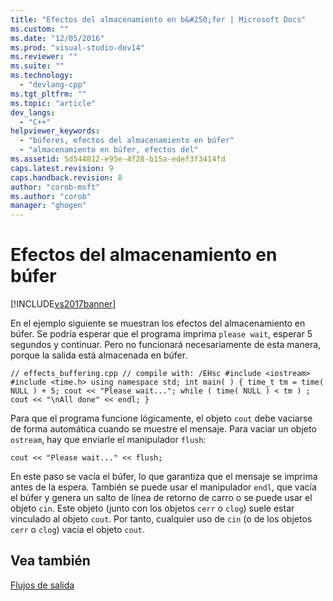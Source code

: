 ```yaml
---
title: "Efectos del almacenamiento en b&#250;fer | Microsoft Docs"
ms.custom: ""
ms.date: "12/05/2016"
ms.prod: "visual-studio-dev14"
ms.reviewer: ""
ms.suite: ""
ms.technology: 
  - "devlang-cpp"
ms.tgt_pltfrm: ""
ms.topic: "article"
dev_langs: 
  - "C++"
helpviewer_keywords: 
  - "búferes, efectos del almacenamiento en búfer"
  - "almacenamiento en búfer, efectos del"
ms.assetid: 5d544812-e95e-4f28-b15a-edef3f3414fd
caps.latest.revision: 9
caps.handback.revision: 8
author: "corob-msft"
ms.author: "corob"
manager: "ghogen"
---
```

# Efectos del almacenamiento en b&#250;fer
[!INCLUDE[vs2017banner](../assembler/inline/includes/vs2017banner.md)]

En el ejemplo siguiente se muestran los efectos del almacenamiento en búfer. Se podría esperar que el programa imprima `please wait`, esperar 5 segundos y continuar. Pero no funcionará necesariamente de esta manera, porque la salida está almacenada en búfer.  
  
```  
// effects_buffering.cpp // compile with: /EHsc #include <iostream> #include <time.h> using namespace std; int main( ) { time_t tm = time( NULL ) + 5; cout << "Please wait..."; while ( time( NULL ) < tm ) ; cout << "\nAll done" << endl; }  
```  
  
 Para que el programa funcione lógicamente, el objeto `cout` debe vaciarse de forma automática cuando se muestre el mensaje. Para vaciar un objeto `ostream`, hay que enviarle el manipulador `flush`:  
  
```  
cout << "Please wait..." << flush;  
```  
  
 En este paso se vacía el búfer, lo que garantiza que el mensaje se imprima antes de la espera. También se puede usar el manipulador `endl`, que vacía el búfer y genera un salto de línea de retorno de carro o se puede usar el objeto `cin`. Este objeto \(junto con los objetos `cerr` o `clog`\) suele estar vinculado al objeto `cout`. Por tanto, cualquier uso de `cin` \(o de los objetos `cerr` o `clog`\) vacía el objeto `cout`.  
  
## Vea también  
 [Flujos de salida](../standard-library/output-streams.md)